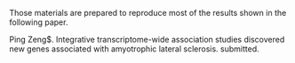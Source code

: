 Those materials are prepared to reproduce most of the results shown in the following paper.

Ping Zeng$. Integrative transcriptome-wide association studies discovered new genes associated with amyotrophic lateral sclerosis. submitted.
